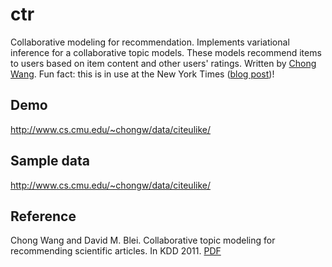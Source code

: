 # ctr

Collaborative modeling for recommendation. Implements variational inference for a collaborative topic models. These models recommend items to users based on item content and other users' ratings. Written by [Chong Wang](http://www.cs.princeton.edu/~chongw/index.html). Fun fact: this is in use at the New York Times ([blog post](http://open.blogs.nytimes.com/2015/08/11/building-the-next-new-york-times-recommendation-engine/))!

## Demo

http://www.cs.cmu.edu/~chongw/data/citeulike/

## Sample data

http://www.cs.cmu.edu/~chongw/data/citeulike/

## Reference

Chong Wang and David M. Blei. Collaborative topic modeling for recommending scientific articles. In KDD 2011. [PDF](http://www.cs.princeton.edu/~chongw/papers/WangBlei2011.pdf)
